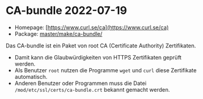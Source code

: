 # CA-bundle 2022-07-19
 - Homepage: [https://www.curl.se/ca](https://www.curl.se/ca)
 - Package: [master/make/ca-bundle/](https://github.com/Freetz-NG/freetz-ng/tree/master/make/ca-bundle/)

Das CA-bundle ist ein Paket von root CA (Certificate Authority) Zertifikaten.
<br>
 * Damit kann die Glaubwürdigkeiten von HTTPS Zertifikaten geprüft werden.
 * Als Benutzer ```root``` nutzen die Programme ```wget``` und ```curl``` diese Zertifikate automatisch.
 * Anderen Benutzer oder Programmen muss die Datei ```/mod/etc/ssl/certs/ca-bundle.crt``` bekannt gemacht werden.

